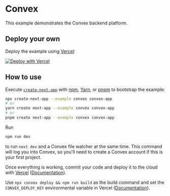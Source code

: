 # Convex

This example demonstrates the Convex backend platform.

## Deploy your own

Deploy the example using [Vercel](https://vercel.com?utm_source=github&utm_medium=readme&utm_campaign=next-example):

[![Deploy with Vercel](https://vercel.com/button)](https://vercel.com/new/clone?repository-url=https://github.com/vercel/next.js/tree/canary/examples/convex&project-name=convex&repository-name=convex)

## How to use

Execute [`create-next-app`](https://github.com/vercel/next.js/tree/canary/packages/create-next-app) with [npm](https://docs.npmjs.com/cli/init), [Yarn](https://yarnpkg.com/lang/en/docs/cli/create/), or [pnpm](https://pnpm.io) to bootstrap the example:

```bash
npx create-next-app --example convex convex-app
# or
yarn create next-app --example convex convex-app
# or
pnpm create next-app --example convex convex-app
```

Run

```bash
npm run dev
```

to run `next dev` and a Convex file watcher at the same time. This command will log you into Convex, so you'll need to create a Convex account if this is your first project.

Once everything is working, commit your code and deploy it to the cloud with [Vercel](https://vercel.com/new?utm_source=github&utm_medium=readme&utm_campaign=next-example) ([Documentation](https://nextjs.org/docs/deployment)).

Use `npx convex deploy && npm run build` as the build command and set the `CONVEX_DEPLOY_KEY` environmental variable in Vercel ([Documentation](https://docs.convex.dev/getting-started/deployment/hosting/vercel)).

